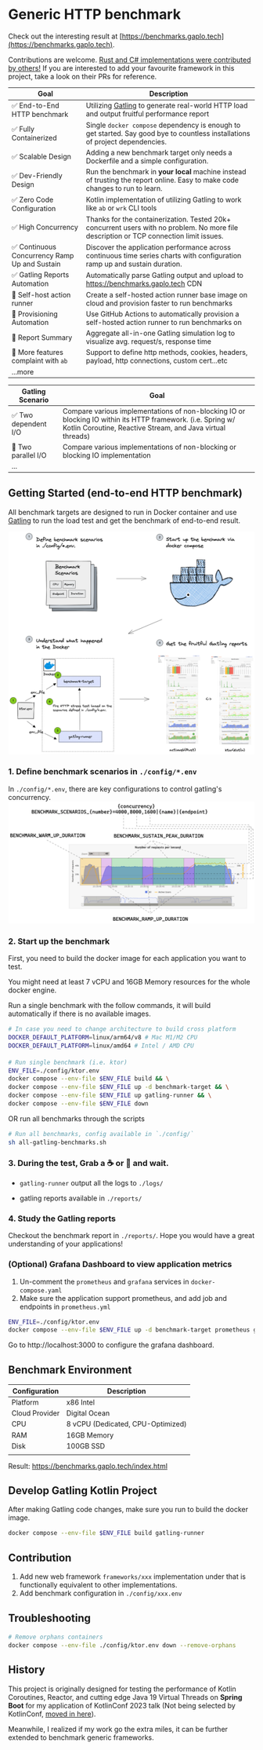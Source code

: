 # Generic HTTP benchmark

Check out the interesting result at [https://benchmarks.gaplo.tech](https://benchmarks.gaplo.tech).

Contributions are
welcome. [Rust and C# implementations were contributed by others!](https://github.com/gaplo917/generic-http-benchmark/pulls?q=is%3Apr+is%3Aclosed)
If you are interested to add your favourite framework in this project, take a look on their PRs for reference.

| Goal                                         | Description                                                                                                                             |
|----------------------------------------------|-----------------------------------------------------------------------------------------------------------------------------------------|
| ✅ End-to-End HTTP benchmark                  | Utilizing [Gatling](https://gatling.io/) to generate real-world HTTP load and output fruitful performance report                        |
| ✅ Fully Containerized                        | Single `docker compose` dependency is enough to get started. Say good bye to countless installations of project dependencies.           |
| ✅ Scalable Design                            | Adding a new benchmark target only needs a Dockerfile and a simple configuration.                                                       |
| ✅ Dev-Friendly Design                        | Run the benchmark in **your local** machine instead of trusting the report online. Easy to make code changes to run to learn.           |
| ✅ Zero Code Configuration                    | Kotlin implementation of utilizing Gatling to work like `ab` or `wrk` CLI tools                                                         |
| ✅ High Concurrency                           | Thanks for the containerization. Tested 20k+ concurrent users with no problem. No more file description or TCP connection limit issues. |
| ✅ Continuous Concurrency Ramp Up and Sustain | Discover the application performance across continuous time series charts with configuration ramp up and sustain duration.              |
| ✅ Gatling Reports Automation                 | Automatically parse Gatling output and upload to https://benchmarks.gaplo.tech CDN                                                      |
| 🔧 Self-host action runner                   | Create a self-hosted action runner base image on cloud and provision faster to run benchmarks                                           |
| 🔧 Provisioning Automation                   | Use GitHub Actions to automatically provision a self-hosted action runner to run benchmarks on                                          |
| 🔧 Report Summary                            | Aggregate all-in-one Gatling simulation log to visualize avg. request/s, response time                                                  |
| 🔧 More features complaint with `ab`         | Support to define http methods, cookies, headers, payload, http connections, custom cert...etc                                          |
| ...more                                      |                                                                                                                                         |

| Gatling Scenario    | Goal                                                                                                                                                                       |
|---------------------|----------------------------------------------------------------------------------------------------------------------------------------------------------------------------|
| ✅ Two dependent I/O | Compare various implementations of non-blocking IO or blocking IO  within its HTTP framework. (i.e. Spring w/ Kotlin Coroutine, Reactive Stream, and Java virtual threads) |
| 🔧 Two parallel I/O | Compare various implementations of non-blocking or blocking IO implementation                                                                                              |
| ...                 |                                                                                                                                                                            |

## Getting Started (end-to-end HTTP benchmark)

All benchmark targets are designed to run in Docker container and use [Gatling](https://gatling.io/)
to run the load test and get the benchmark of end-to-end result.

![cover](cover.png)

### 1. Define benchmark scenarios in `./config/*.env`

In `./config/*.env`, there are key configurations to control gatling's concurrency.
![duration](duration-explained.png)

### 2. Start up the benchmark

First, you need to build the docker image for each application you want to test.

You might need at least 7 vCPU and 16GB Memory resources for the whole docker engine.

Run a single benchmark with the follow commands, it will build automatically if there is no available images.

```bash
# In case you need to change architecture to build cross platform
DOCKER_DEFAULT_PLATFORM=linux/arm64/v8 # Mac M1/M2 CPU
DOCKER_DEFAULT_PLATFORM=linux/amd64 # Intel / AMD CPU

# Run single benchmark (i.e. ktor)
ENV_FILE=./config/ktor.env
docker compose --env-file $ENV_FILE build && \
docker compose --env-file $ENV_FILE up -d benchmark-target && \
docker compose --env-file $ENV_FILE up gatling-runner && \
docker compose --env-file $ENV_FILE down
```

OR run all benchmarks through the scripts

```bash
# Run all benchmarks, config available in `./config/`
sh all-gatling-benchmarks.sh
```

### 3. During the test, Grab a ☕️ or 🍵 and wait.

- `gatling-runner` output all the logs to `./logs/`

- gatling reports available in `./reports/`

### 4. Study the Gatling reports

Checkout the benchmark report in `./reports/`. Hope you would have a
great understanding of your applications!

### (Optional) Grafana Dashboard to view application metrics

1. Un-comment the `prometheus` and `grafana` services in `docker-compose.yaml`
2. Make sure the application support prometheus, and add job and endpoints in `prometheus.yml`

```bash
ENV_FILE=./config/ktor.env
docker compose --env-file $ENV_FILE up -d benchmark-target prometheus grafana &&
```

Go to http://localhost:3000 to configure the grafana dashboard.

## Benchmark Environment

| Configuration  | Description                       |
|----------------|-----------------------------------|
| Platform       | x86 Intel                         |
| Cloud Provider | Digital Ocean                     |
| CPU            | 8 vCPU (Dedicated, CPU-Optimized) |
| RAM            | 16GB Memory                       |
| Disk           | 100GB SSD                         |
|                |                                   |

Result: https://benchmarks.gaplo.tech/index.html

## Develop Gatling Kotlin Project

After making Gatling code changes, make sure you run to build the docker image.

```bash
docker compose --env-file $ENV_FILE build gatling-runner
```

## Contribution

1. Add new web framework `frameworks/xxx` implementation under that is functionally equivalent to other implementations.
2. Add benchmark configuration in `./config/xxx.env`

## Troubleshooting

```bash
# Remove orphans containers
docker compose --env-file ./config/ktor.env down --remove-orphans
```

## History

This project is originally designed for testing the performance of Kotlin Coroutines, Reactor,
and cutting edge Java 19 Virtual Threads on __Spring Boot__ for my application of KotlinConf 2023 talk (Not being
selected by KotlinConf, [moved in here](https://github.com/gaplo917/coroutine-reactor-virtualthread-microbenchmark)).

Meanwhile, I realized if my work go the extra miles, it can be further extended to benchmark generic frameworks. 
